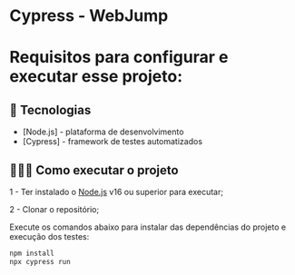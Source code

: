 # Cypress - WebJump
# Requisitos para configurar e executar esse projeto:

## 🚀 Tecnologias

- [Node.js] - plataforma de desenvolvimento
- [Cypress] - framework de testes automatizados


## 👨🏻‍💻 Como executar o projeto

1 - Ter instalado o [Node.js](https://nodejs.org/) v16 ou superior para executar;

2 - Clonar o repositório;

Execute os comandos abaixo para instalar das dependências do projeto e execução dos testes:

```sh
npm install
npx cypress run
```
